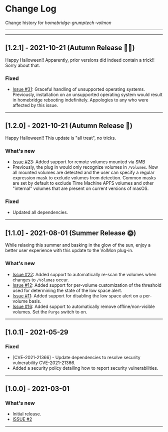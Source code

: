 # Change Log
Change history for _homebridge-grumptech-volmon_

---
---
## [1.2.1] - 2021-10-21 (Autumn Release 🎃🎃)
Happy Halloween!! Apparently, prior versions did indeed contain a trick!! Sorry about that.
### Fixed
- [Issue #31](https://github.com/pricemi115/homebridge-grumptech-volmon/issues/31): Graceful handling of unsupported operating systems. Previously, installation on an unsupported operating system would result in homebridge rebooting indefinitely. Appologies to any who were affected by this issue.

---
## [1.2.0] - 2021-10-21 (Autumn Release 🎃)
Happy Halloween!! This update is "all treat", no tricks.
### What's new
- [Issue #23](https://github.com/pricemi115/homebridge-grumptech-volmon/issues/23): Added support for remote volumes mounted via SMB
- Previously, the plug in would only recognize volumes in `/Volumes`. Now all mounted volumes are detected and the user can specify a regular expression mask to exclude volumes from detection. Common masks are set by default to exclude Time Machine APFS volumes and other "internal" volumes that are present on current versions of masOS.

### Fixed
- Updated all dependencies.

---
## [1.1.0] - 2021-08-01 (Summer Release 🌞)
While relaxing this summer and basking in the glow of the sun, enjoy a better user experience with this update to the VolMon plug-in.
### What's new
- [Issue #22](https://github.com/pricemi115/homebridge-grumptech-volmon/issues/22): Added support to automatically re-scan the volumes when changes to `/Volumes` occur.
- [Issue #12](https://github.com/pricemi115/homebridge-grumptech-volmon/issues/12): Added support for per-volume customization of the threshold used for determining the state of the low space alert.
- [Issue #11](https://github.com/pricemi115/homebridge-grumptech-volmon/issues/11): Added support for disabling the low space alert on a per-volume basis.
- [Issue #16](https://github.com/pricemi115/homebridge-grumptech-volmon/issues/16): Added support to automatically remove offline/non-visible volumes. Set the `Purge` switch to on.

---
## [1.0.1] - 2021-05-29
### Fixed
- [CVE-2021-21366] - Update dependencies to resolve security vulnerability CVE-2021-21366.
- Added a security policy detailing how to report security vulnerabilities.

---
## [1.0.0] - 2021-03-01
### What's new
- Initial release.
- [ISSUE #2](https://github.com/pricemi115/homebridge-grumptech-volmon/issues/2)
---
